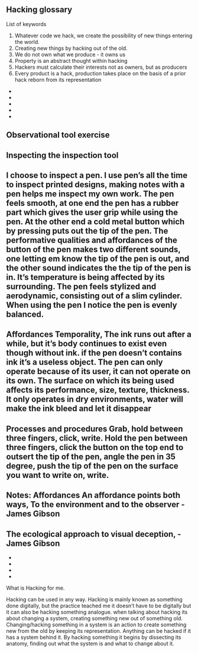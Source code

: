 Hacking glossary
-
  List of keywords
1. Whatever code we hack, we create the possibility of new things entering the world.
2. Creating new things by hacking out of the old.
3. We do not own what we produce - it owns us
4. Property is an abstract thought within hacking
5. Hackers must calculate their interests not as owners, but as producers
6. Every product is a hack, production takes place on the basis of a prior hack reborn from its representation
-
-
-
-
-
Observational tool exercise
-
Inspecting the inspection tool
-
I choose to inspect a pen.
I use pen’s all the time to inspect printed designs, making notes with a pen helps me inspect my own work.
The pen feels smooth, at one end the pen has a rubber part which gives the user grip while using the pen. At the other end a cold metal button which by pressing puts out the tip of the pen.
The performative qualities and affordances of the button of the pen makes two different sounds, one letting em know the tip of the pen is out, and the other sound indicates the the tip of the pen is in.
It’s temperature is being affected by its surrounding.
The pen feels stylized and aerodynamic, consisting out of a slim cylinder.
When using the pen I notice the pen is evenly balanced.
-
Affordances
Temporality, The ink runs out after a while, but it’s body continues to exist even though without ink. 
if the pen doesn’t contains ink it’s a useless object. 
The pen can only operate because of its user, it can not operate on its own. 
The surface on which its being used affects its performance, size, texture, thickness.
It only operates in dry environments, water will make the ink bleed and let it disappear
-
Processes and procedures 
Grab, hold between three fingers, click, write. 
Hold the pen between three fingers, click the button on the top end to outsert the tip of the pen, angle the pen in 35 degree, push the tip of the pen on the surface you want to write on, write.
-
Notes:
Affordances
An affordance points both ways,
To the environment and to the observer
-James Gibson
-
The ecological approach to visual deception,
-James Gibson
-
-
-
-
-
What is Hacking for me.

Hacking can be used in any way. Hacking is mainly known as something done digitally, but the practice teached me it doesn’t have to be digitally but it can also be hacking something analogue. 
when talking about hacking its about changing a system, creating something new out of something old. Changing/hacking something in a system is an action to create something new from the old by keeping its representation. 
Anything can be hacked if it has a system behind it. By hacking something it begins by dissecting its anatomy, finding out what the system is and what to change about it. 
